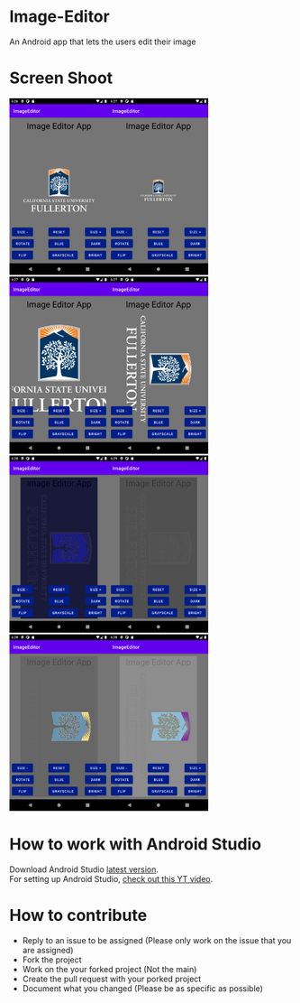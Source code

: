 # Image-Editor
An Android app that lets the users edit their image

# Screen Shoot
<img src="/Pic/UI.png" width="35%"><img src="/Pic/Size-.png" width="35%">
<img src="/Pic/Size+.png" width="35%"><img src="/Pic/Rotate.png" width="35%">
<img src="/Pic/Blue.png" width="35%"><img src="/Pic/GrayScale.png" width="35%">
<img src="/Pic/Dark.png" width="35%"><img src="/Pic/Bright.png" width="35%">

# How to work with Android Studio
Download Android Studio [latest version](https://developer.android.com/studio).<br/>
For setting up Android Studio, [check out this YT video](https://www.youtube.com/watch?v=fis26HvvDII&t=21125s).

# How to contribute
+ Reply to an issue to be assigned (Please only work on the issue that you are assigned)
+ Fork the project
+ Work on the your forked project (Not the main)
+ Create the pull request with your porked project
+ Document what you changed (Please be as specific as possible)
